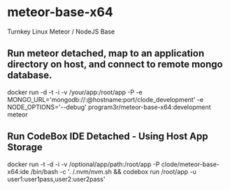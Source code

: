 meteor-base-x64
===============

Turnkey Linux Meteor / NodeJS Base


Run meteor detached, map to an application directory on host, and connect to remote mongo database.
--------------------------------------------------------------------------------------------------
docker run -d -t -i -v /your/app:/root/app -P -e MONGO_URL='mongodb://<user>:<password>@hostname:port/clode_development' -e NODE_OPTIONS='--debug' program3r/meteor-base-x64:development meteor


Run CodeBox IDE Detached - Using Host App Storage
-------------------
docker run -t -d -i -v /optional/app/path:/root/app -P clode/meteor-base-x64:ide /bin/bash -c '. /.nvm/nvm.sh && codebox run /root/app -u user1:user1pass,user2:user2pass'      
